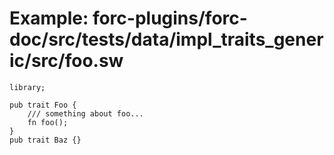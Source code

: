 # Example: forc-plugins/forc-doc/src/tests/data/impl_traits_generic/src/foo.sw

```sway
library;

pub trait Foo {
    /// something about foo...
    fn foo();
}
pub trait Baz {}
```
